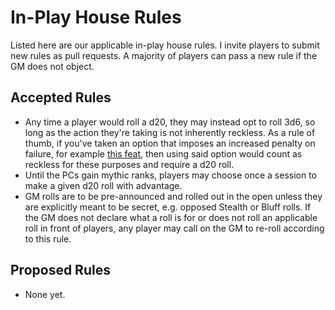 # In-Play House Rules
Listed here are our applicable in-play house rules. I invite players to submit new rules as pull requests. A majority of players can pass a new rule if the GM does not object.

## Accepted Rules
- Any time a player would roll a d20, they may instead opt to roll 3d6, so long as the action they're taking is not inherently reckless. As a rule of thumb, if you've taken an option that imposes an increased penalty on failure, for example [this feat](https://www.d20pfsrd.com/feats/betrayal-feats/friendly-fire-betrayal-teamwork/), then using said option would count as reckless for these purposes and require a d20 roll.
- Until the PCs gain mythic ranks, players may choose once a session to make a given d20 roll with advantage.
- GM rolls are to be pre-announced and rolled out in the open unless they are explicitly meant to be secret, e.g. opposed Stealth or Bluff rolls. If the GM does not declare what a roll is for or does not roll an applicable roll in front of players, any player may call on the GM to re-roll according to this rule.

## Proposed Rules
- None yet.
